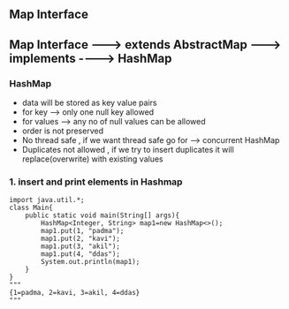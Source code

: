 ## Map Interface
## Map Interface ---> extends AbstractMap ---> implements ----> HashMap

### HashMap
* data will be stored as key value pairs
* for key --> only one null key allowed
* for values --> any no of null values can be allowed
* order is not preserved
* No thread safe , if we want thread safe go for --> concurrent HashMap
* Duplicates not allowed , if we try to insert duplicates it will replace(overwrite) with existing values
  
### 1. insert and print elements in Hashmap
```
import java.util.*;
class Main{
    public static void main(String[] args){
        HashMap<Integer, String> map1=new HashMap<>();
        map1.put(1, "padma");
        map1.put(2, "kavi");
        map1.put(3, "akil");
        map1.put(4, "ddas");
        System.out.println(map1);
    }
}
"""
{1=padma, 2=kavi, 3=akil, 4=ddas}
"""
```
